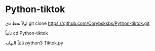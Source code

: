# Python-tiktok


اولاً  تحط ذي git clone https://github.com/Corybsksbs/Python-tiktok.git


ثانياً cd Python-tiktok




ثالثاً النهايه python3 Tiktok.py
